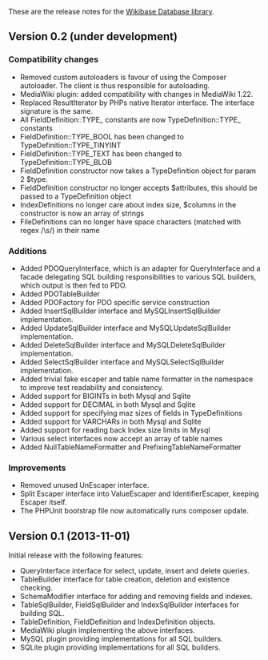 These are the release notes for the [Wikibase Database library](README.md).

## Version 0.2 (under development)

### Compatibility changes

* Removed custom autoloaders is favour of using the Composer autoloader. The client
is thus responsible for autoloading.
* MediaWiki plugin: added compatibility with changes in MediaWiki 1.22.
* Replaced ResultIterator by PHPs native Iterator interface. The interface signature is the same.
* All FieldDefinition::TYPE_ constants are now TypeDefinition::TYPE_ constants
* FieldDefinition::TYPE_BOOL has been changed to TypeDefinition::TYPE_TINYINT
* FieldDefinition::TYPE_TEXT has been changed to TypeDefinition::TYPE_BLOB
* FieldDefinition constructor now takes a TypeDefinition object for param 2 $type.
* FieldDefinition constructor no longer accepts $attributes, this should be passed to a TypeDefinition object
* IndexDefinitions no longer care about index size, $columns in the constructor is now an array of strings
* FileDefinitions can no longer have space characters (matched with regex /\s/) in their name

### Additions

* Added PDOQueryInterface, which is an adapter for QueryInterface and a facade delegating
SQL building responsibilities to various SQL builders, which output is then fed to PDO.
* Added PDOTableBuilder
* Added PDOFactory for PDO specific service construction
* Added InsertSqlBuilder interface and MySQLInsertSqlBuilder implementation.
* Added UpdateSqlBuilder interface and MySQLUpdateSqlBuilder implementation.
* Added DeleteSqlBuilder interface and MySQLDeleteSqlBuilder implementation.
* Added SelectSqlBuilder interface and MySQLSelectSqlBuilder implementation.
* Added trivial fake escaper and table name formatter in the namespace to improve test
readability and consistency.
* Added support for BIGINTs in both Mysql and Sqlite
* Added support for DECIMAL in both Mysql and Sqlite
* Added support for specifying maz sizes of fields in TypeDefinitions
* Added support for VARCHARs in both Mysql and Sqlite
* Added support for reading back Index size limits in Mysql
* Various select interfaces now accept an array of table names
* Added NullTableNameFormatter and PrefixingTableNameFormatter

### Improvements

* Removed unused UnEscaper interface.
* Split Escaper interface into ValueEscaper and IdentifierEscaper, keeping Escaper itself.
* The PHPUnit bootstrap file now automatically runs composer update.

## Version 0.1 (2013-11-01)

Initial release with the following features:

* QueryInterface interface for select, update, insert and delete queries.
* TableBuilder interface for table creation, deletion and existence checking.
* SchemaModifier interface for adding and removing fields and indexes.
* TableSqlBuilder, FieldSqlBuilder and IndexSqlBuilder interfaces for building SQL.
* TableDefinition, FieldDefinition and IndexDefinition objects.
* MediaWiki plugin implementing the above interfaces.
* MySQL plugin providing implementations for all SQL builders.
* SQLite plugin providing implementations for all SQL builders.
